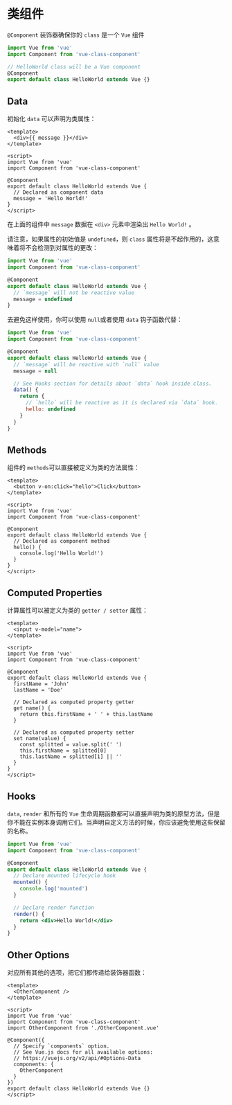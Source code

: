 # 类组件

`@Component` 装饰器确保你的 `class` 是一个 `Vue` 组件

```js
import Vue from 'vue'
import Component from 'vue-class-component'

// HelloWorld class will be a Vue component
@Component
export default class HelloWorld extends Vue {}
```

## Data

初始化 `data` 可以声明为类属性：

```vue
<template>
  <div>{{ message }}</div>
</template>

<script>
import Vue from 'vue'
import Component from 'vue-class-component'

@Component
export default class HelloWorld extends Vue {
  // Declared as component data
  message = 'Hello World!'
}
</script>
```

在上面的组件中 `message` 数据在 `<div>` 元素中渲染出 `Hello World!` 。

请注意，如果属性的初始值是 `undefined`，则 `class` 属性将是不起作用的，这意味着将不会检测到对属性的更改：

```js
import Vue from 'vue'
import Component from 'vue-class-component'

@Component
export default class HelloWorld extends Vue {
  // `message` will not be reactive value
  message = undefined
}
```
去避免这样使用，你可以使用 `null`或者使用 `data` 钩子函数代替：

```js
import Vue from 'vue'
import Component from 'vue-class-component'

@Component
export default class HelloWorld extends Vue {
  // `message` will be reactive with `null` value
  message = null

  // See Hooks section for details about `data` hook inside class.
  data() {
    return {
      // `hello` will be reactive as it is declared via `data` hook.
      hello: undefined
    }
  }
}
```

## Methods

组件的 `methods`可以直接被定义为类的方法属性：

```vue
<template>
  <button v-on:click="hello">Click</button>
</template>

<script>
import Vue from 'vue'
import Component from 'vue-class-component'

@Component
export default class HelloWorld extends Vue {
  // Declared as component method
  hello() {
    console.log('Hello World!')
  }
}
</script>
```

## Computed Properties

计算属性可以被定义为类的 `getter / setter` 属性：

```vue
<template>
  <input v-model="name">
</template>

<script>
import Vue from 'vue'
import Component from 'vue-class-component'

@Component
export default class HelloWorld extends Vue {
  firstName = 'John'
  lastName = 'Doe'

  // Declared as computed property getter
  get name() {
    return this.firstName + ' ' + this.lastName
  }

  // Declared as computed property setter
  set name(value) {
    const splitted = value.split(' ')
    this.firstName = splitted[0]
    this.lastName = splitted[1] || ''
  }
}
</script>
```

## Hooks

`data`, `render` 和所有的 `Vue` 生命周期函数都可以直接声明为类的原型方法，但是你不能在实例本身调用它们。当声明自定义方法的时候，你应该避免使用这些保留的名称。

```jsx
import Vue from 'vue'
import Component from 'vue-class-component'

@Component
export default class HelloWorld extends Vue {
  // Declare mounted lifecycle hook
  mounted() {
    console.log('mounted')
  }

  // Declare render function
  render() {
    return <div>Hello World!</div>
  }
}
```

## Other Options

对应所有其他的选项，把它们都传递给装饰器函数：

```vue
<template>
  <OtherComponent />
</template>

<script>
import Vue from 'vue'
import Component from 'vue-class-component'
import OtherComponent from './OtherComponent.vue'

@Component({
  // Specify `components` option.
  // See Vue.js docs for all available options:
  // https://vuejs.org/v2/api/#Options-Data
  components: {
    OtherComponent
  }
})
export default class HelloWorld extends Vue {}
</script>
```